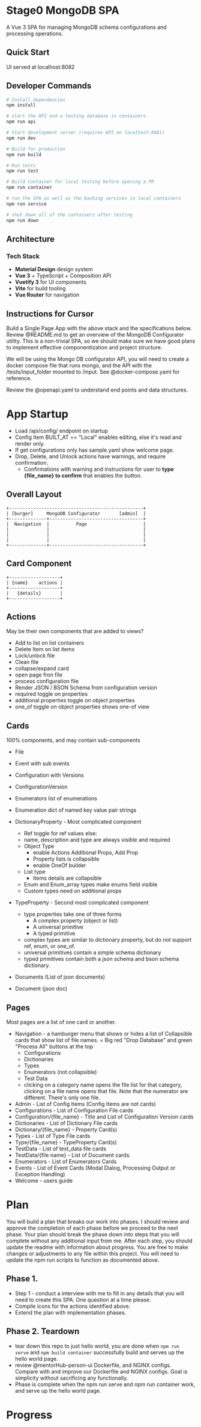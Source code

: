 # Stage0 MongoDB SPA

A Vue 3 SPA for managing MongoDB schema configurations and processing operations.

## Quick Start
UI served at localhost:8082

## Developer Commands

```bash
# Install dependencies
npm install

# start the API and a testing database in containers. 
npm run api

# Start development server (requires API on localhost:8081)
npm run dev

# Build for production
npm run build

# Run tests
npm run test

# Build Container for local testing before opening a PR
npm run container

# run the SPA as well as the backing services in local containers
npm run service

# shut down all of the containers after testing 
npm run down

```

## Architecture

### Tech Stack
- **Material Design** design system
- **Vue 3** + TypeScript + Composition API
- **Vuetify 3** for UI components
- **Vite** for build tooling
- **Vue Router** for navigation

## Instructions for Cursor
Build a Single Page App with the above stack and the specifications below. Review @README.md to get an overview of the MongoDB Configurator utility. This is a non-trivial SPA, so we should make sure we have good plans to implement effective componentization and project structure.

We will be using the Mongo DB configurator API, you will need to create a docker compose file that runs mongo, and the API with the /tests/input_folder mounted to /input. See @docker-compose.yaml for reference. 

Review the @openapi.yaml to understand end points and data structures.

# App Startup
- Load /api/config/ endpoint on startup
- Config Item BUILT_AT == "Local" enables editing, else it's read and render only.
- If get configurations only has sample.yaml show welcome page. 
- Drop, Delete, and Unlock actions have warnings, and require confirmation. 
  - Confirmations with warning and instructions for user to **type {file_name} to confirm** that enables the button. 

## Overall Layout
```
+--------------------------------------------------+ 
| [burger]     MongoDB Configurator       [admin]  |
+--------------+-----------------------------------+
|  Navigation  |          Page                     |
|              |                                   |
|              |                                   |
|              |                                   |
+--------------+-----------------------------------+
```

## Card Component
```
+-------------------+
| {name}    actions |
+-------------------+
|   {details}       |
+-------------------+
```

## Actions 
May be their own components that are added to views?
 - Add to list on list containers 
 - Delete Item on list items 
 - Lock/unlock file
 - Clean file
 - collapse/expand card
 - open page fron file
 - process configuration file
 - Render JSON / BSON Schema from configuration version
 - required toggle on properties
 - additional properties toggle on object properties
 - one_of toggle on object properties shows one-of view

## Cards
100% components, and may contain sub-components
- File 
- Event with sub events
- Configuration with Versions 
- ConfigurationVersion
- Enumerators list of enumerations
- Enumeration dict of named key value pair strings
- DictionaryProperty - Most complicated component
  - Ref toggle for ref values else:
  - name, description and type are always visible and required
  - Object Type 
    - enable Actions Additional Props, Add Prop
    - Property lists is collapsible
    - enable OneOf builder
  - List type 
    - Items details are collapsible
  - Enum and Enum_array types make enums field visible
  - Custom types need on additional props

- TypeProperty - Second most complicated component
  - type properties take one of three forms
    - A complex property (object or list)
    - A universal primitive
    - A typed primitive
  - complex types are similar to dictionary property, but do not support ref, enum, or one_of.
  - universal primitives contain a simple schema dictionary
  - typed primitives contain both a json schema and bson schema dictionary.
- Documents (List of json documents)
- Document (json doc)

## Pages
Most pages are a list of one card or another. 
- Navigation - a hamburger menu that shows or hides a list of Collapsible cards that show list of file names.
  = Big red "Drop Database" and green "Process All" buttons at the top 
  - Configurations
  - Dictionaries
  - Types
  - Enumerators (not collapsible)
  - Test Data
  - clicking on a category name opens the file list for that category, clicking on a file name opens that file. Note that the numerator are different. There's only one file.
- Admin - List of Config Items (Config Items are not cards)
- Configurations - List of Configuration File cards
- Configuration/{file_name} - Title and List of Configuration Version cards
- Dictionaries - List of Dictionary File cards
- Dictionary/{file_name} - Property Card(s)
- Types - List of Type File cards
- Type/{file_name} - TypeProperty Card(s)
- TestData - List of test_data file cards
- TestData/{file name} - List of Document cards.
- Enumerators - List of Enumerators Cards
- Events - List of Event Cards (Modal Dialog, Processing Output or Exception Handling)
- Welcome - users guide

# Plan
You will build a plan that breaks our work into phases. 
I should review and approve the completion of each phase before we proceed to the next phase. 
Your plan should break the phase down into steps that you will complete without any additional input from me.
After each step, you should update the readme with information about progress.
You are free to make changes or adjustments to any file within this project.
You will need to update the npm run scripts to function as documented above.

## Phase 1.
  - Step 1 - conduct a interview with me to fill in any details that you will need to create this SPA. One question at a time please.
  - Compile icons for the actions identified above.
  - Extend the plan with implementation phases. 

## Phase 2. Teardown 
  - tear down this repo to just hello world, you are done when ``npm run serve`` and ``npm build container`` successfully build and serves up the hello world page. 
  - review @mentorHub-person-ui Dockerfile, and NGINX configs. Compare with and improve our Dockerfile and NGINX configs. Goal is simplicity without sacrificing any functionally. 
  - Phase is complete when the npm run serve and npm run container work, and serve up the hello world page. 

# Progress

